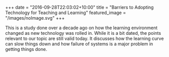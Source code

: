 +++
date = "2016-09-28T22:03:02+10:00"
title = "Barriers to Adopting Technology for Teaching and Learning"
featured_image = "/images/noImage.svg"
+++

This is a study done over a decade ago on how the learning environment changed as new technology was rolled in. While it is a bit dated, the points relevant to our topic are still valid today. It discusses how the learning curve can slow things down and how failure of systems is a major problem in getting things done.
